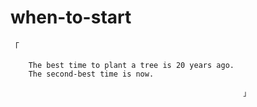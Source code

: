 # when-to-start

「

        The best time to plant a tree is 20 years ago.
        The second-best time is now.                
                                                    
                                                        」
